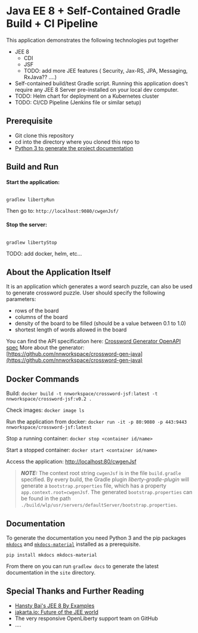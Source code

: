 # Java EE 8 + Self-Contained Gradle Build + CI Pipeline

This application demonstrates the following technologies put together

* JEE 8
  - CDI
  - JSF
  - TODO: add more JEE features ( Security, Jax-RS, JPA, Messaging, RxJava?? ....)
* Self-contained build/test Gradle script. Running this application does't require any JEE 8 Server
pre-installed on your local dev computer.
* TODO: Helm chart for deployment on a Kubernetes cluster
* TODO: CI/CD Pipeline (Jenkins file or similar setup)


## Prerequisite

* Git clone this repository
* cd into the directory where you cloned this repo to
* [Python 3 to generate the project documentation](#documentation)

## Build and Run

#### Start the application:

```

gradlew libertyRun

```

Then go to: `http://localhost:9080/cwgenJsf/`


#### Stop the server:
```

gradlew libertyStop

```

TODO: add docker, helm, etc...

## About the Application Itself

It is an application which generates a word search puzzle, can also be used to generate crossword
puzzle. User should specify the following parameters:

* rows of the board
* columns of the board
* density of the board to be filled (should be a value between 0.1 to 1.0)
* shortest length of words allowed in the board

You can find the API specification here:
[Crossword Generator OpenAPI spec](https://github.com/nnworkspace/crossword-gen-api/blob/master/src/main/api/crossword-gen-api.yaml)
More about the generator:
[https://github.com/nnworkspace/crossword-gen-java](https://github.com/nnworkspace/crossword-gen-java)


## Docker Commands

Build: `docker build -t nnworkspace/crossword-jsf:latest -t nnworkspace/crossword-jsf:v0.2 .`

Check images: `docker image ls`

Run the application from docker: `docker run -it -p 80:9080 -p 443:9443 nnworkspace/crossword-jsf:latest`

Stop a running container: `docker stop <container id/name>`

Start a stopped container: `docker start <container id/name>`

Access the application: [http://localhost:80/cwgenJsf](http://localhost:80/cwgenJsf)

> **_NOTE:_**  The context root string `cwgenJsf` is in the file `build.gradle` specified. By every build, the Gradle plugin _liberty-gradle-plugin_ will generate a `bootstrap.properties` file, which has a property `app.context.root=cwgenJsf`. The generated `bootstrap.properties` can be found in the path `./build/wlp/usr/servers/defaultServer/bootstrap.properties`.

## Documentation

To generate the documentation you need Python 3 and the pip packages
[`mkdocs`](https://www.mkdocs.org/) and [`mkdocs-material`](https://squidfunk.github.io/mkdocs-material/)
installed as a prerequisite.

```
pip install mkdocs mkdocs-material
```

From there on you can run `gradlew docs` to generate the latest documentation in the `site` directory.


## Special Thanks and Further Reading

* [Hansty Bai's JEE 8 By Examples](https://hantsy.gitbooks.io/java-ee-8-by-example/content/overview.html)
* [jakarta.io: Future of the JEE world](https://jakarta.ee/)
* The very responsive OpenLiberty support team on GitHub
* ....
